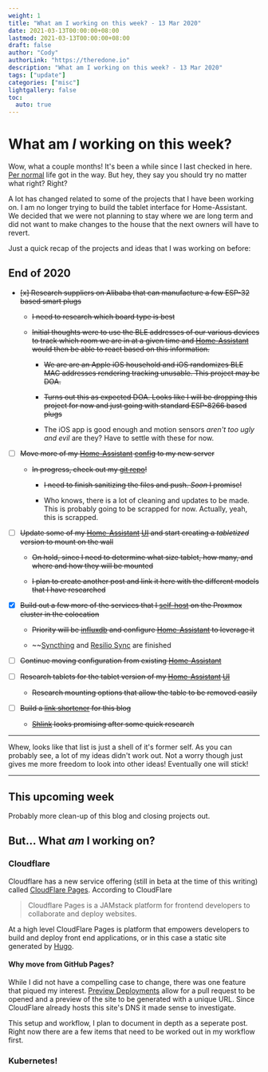 ```yaml
---
weight: 1
title: "What am I working on this week? - 13 Mar 2020"
date: 2021-03-13T00:00:00+08:00
lastmod: 2021-03-13T00:00:00+08:00
draft: false
author: "Cody"
authorLink: "https://theredone.io"
description: "What am I working on this week? - 13 Mar 2020"
tags: ["update"]
categories: ["misc"]
lightgallery: false
toc:
  auto: true
---
```


# What am _I_ working on this week?

Wow, what a couple months! It's been a while since I last checked in here. [Per normal][1] life got in the way. But hey, they say you should try no matter what right? Right?

A lot has changed related to some of the projects that I have been working on. I am no longer trying to build the tablet interface for Home-Assistant. We decided that we were not planning to stay where we are long term and did not want to make changes to the house that the next owners will have to revert.

Just a quick recap of the projects and ideas that I was working on before:

## End of 2020

- ~~[x] Research suppliers on Alibaba that can manufacture a few ESP-32 based smart plugs~~

  - ~~I need to research which board type is best~~

  - ~~Initial thoughts were to use the BLE addresses of our various devices to track which room we are in at a given time and [Home-Assistant][2] would then be able to react based on this information.~~

    - ~~We are are an Apple iOS household and iOS randomizes BLE MAC addresses rendering tracking unusable. This project may be DOA.~~

    - ~~Turns out this as expected DOA. Looks like I will be dropping this project for now and just going with standard ESP-8266 based plugs~~

    - The iOS app is good enough and motion sensors _aren't too ugly and evil_ are they? Have to settle with these for now.

- [ ] ~~Move more of my [Home-Assistant][2] [config][3] to my new server~~

  - ~~In progress, check out my [git repo][3]!~~

    - ~~I need to finish sanitizing the files and push. _Soon_ I promise!~~

    - Who knows, there is a lot of cleaning and updates to be made. This is probably going to be scrapped for now. Actually, yeah, this is scrapped.

- [ ] ~~Update some of my [Home-Assistant][2] [UI][3] and start creating a _tabletized_ version to mount on the wall~~

  - ~~On hold, since I need to determine what size tablet, how many, and where and how they will be mounted~~

  - ~~I plan to create another post and link it here with the different models that I have researched~~

- [x] ~~Build out a few more of the services that I [self-host][4] on the Proxmox cluster in the colocation~~

  - ~~Priority will be [influxdb][5] and configure [Home-Assistant][2] to leverage it~~

  - ~~[Syncthing][6] and [Resilio Sync][7] are finished

- [ ] ~~Continue moving configuration from existing [Home-Assistant][2]~~

- [ ] ~~Research tablets for the tablet version of my [Home-Assistant][2] [UI][3]~~

  - ~~Research mounting options that allow the table to be removed easily~~

- [ ] ~~Build a [link shortener][8] for this blog~~

  - ~~[Shlink][9] looks promising after some quick research~~

---

Whew, looks like that list is just a shell of it's former self. As you can probably see, a lot of my ideas didn't work out. Not a worry though just gives me more freedom to look into other ideas! Eventually one will stick!

---


## This upcoming week

Probably more clean-up of this blog and closing projects out.


## But... What _am_ I working on?

### Cloudflare

Cloudflare has a new service offering (still in beta at the time of this writing) called [CloudFlare Pages][10]. According to CloudFlare

> Cloudflare Pages is a JAMstack platform for frontend developers to collaborate and deploy websites.

At a high level CloudFlare Pages is platform that empowers developers to build and deploy front end applications, or in this case a static site generated by [Hugo][11].

#### Why move from GitHub Pages?

While I did not have a compelling case to change, there was one feature that piqued my interest. [Preview Deployments][12] allow for a pull request to be opened and a preview of the site to be generated with a unique URL. Since CloudFlare already hosts this site's DNS it made sense to investigate.

This setup and workflow, I plan to document in depth as a seperate post. Right now there are a few items that need to be worked out in my workflow first.

### Kubernetes!

<!-- External Links -->
[1]: https://theredone.io/posts/2020/10/happy-halloween/
[2]: https://www.home-assistant.io/
[3]: https://github.com/claughinghouse/home-assistant-config
[4]: https://github.com/claughinghouse/infra/blob/master/hosts.ini
[5]: https://hub.docker.com/_/influxdb
[6]: https://hub.docker.com/r/linuxserver/syncthing
[7]: https://hub.docker.com/r/linuxserver/resilio-sync
[8]: https://github.com/claughinghouse/infra/blob/master/hosts.ini#L4
[9]: https://shlink.io/
[10]: https://pages.cloudflare.com/
[11]: https://gohugo.io/
[12]: https://developers.cloudflare.com/pages/platform/preview-deployments
